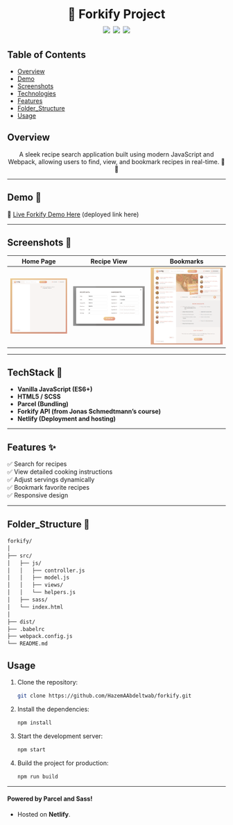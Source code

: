 <h1 align="center">
  🍴 Forkify Project
  <br />
  <img src="https://img.shields.io/badge/JavaScript-%23323330.svg?style=for-the-badge&logo=javascript&logoColor=%23F7DF1E" />
  <img src="https://img.shields.io/badge/Webpack-8DD6F9?style=for-the-badge&logo=webpack&logoColor=black" />
  <img src="https://img.shields.io/badge/SASS-CC6699?style=for-the-badge&logo=sass&logoColor=white" />
</h1>

## Table of Contents

- [Overview](#overview)
- [Demo](#Demo)
- [Screenshots](#Screenshots)
- [Technologies](#TechStack)
- [Features](#Features)
- [Folder_Structure](#Folder_Structure)
- [Usage](#Usage)

## Overview

<p align="center">
  A sleek recipe search application built using modern JavaScript and Webpack, allowing users to find, view, and bookmark recipes in real-time. 🔎🍳
</p>

---

## Demo 🚀

🔗 [Live Forkify Demo Here](https://forkify-fe.netlify.app/) (deployed link here)

---

## Screenshots 📸

| Home Page                       | Recipe View                         | Bookmarks                                 |
| ------------------------------- | ----------------------------------- | ----------------------------------------- |
| ![Home](./screenshots/home.png) | ![Recipe](./screenshots/recipe.png) | ![Bookmarks](./screenshots/bookmarks.png) |

---

## TechStack 🧰

- **Vanilla JavaScript (ES6+)**
- **HTML5 / SCSS**
- **Parcel (Bundling)**
- **Forkify API (from Jonas Schmedtmann’s course)**
- **Netlify (Deployment and hosting)**

---

## Features ✨

✅ Search for recipes  
✅ View detailed cooking instructions  
✅ Adjust servings dynamically  
✅ Bookmark favorite recipes  
✅ Responsive design

---

## Folder_Structure 📂

```bash
forkify/
│
├── src/
│   ├── js/
│   │   ├── controller.js
│   │   ├── model.js
│   │   ├── views/
│   │   └── helpers.js
│   ├── sass/
│   └── index.html
│
├── dist/
├── .babelrc
├── webpack.config.js
└── README.md
```

## Usage

1. Clone the repository:

   ```bash
   git clone https://github.com/HazemAAbdeltwab/forkify.git
   ```

2. Install the dependencies:

   ```bash
   npm install
   ```

3. Start the development server:

   ```bash
   npm start
   ```

4. Build the project for production:
   ```bash
   npm run build
   ```

---

#### Powered by **Parcel** and **Sass**!

- Hosted on **Netlify**.
